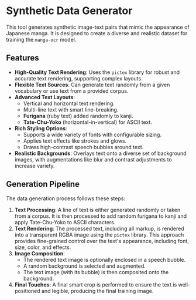 # Synthetic Data Generator

This tool generates synthetic image-text pairs that mimic the appearance of Japanese manga. It is designed to create a diverse and realistic dataset for training the `manga-ocr` model.

## Features

-   **High-Quality Text Rendering**: Uses the `pictex` library for robust and accurate text rendering, supporting complex layouts.
-   **Flexible Text Sources**: Can generate text randomly from a given vocabulary or use text from a provided corpus.
-   **Advanced Text Layouts**:
    -   Vertical and horizontal text rendering.
    -   Multi-line text with smart line-breaking.
    -   **Furigana** (ruby text) added randomly to kanji.
    -   **Tate-Chu-Yoko** (horizontal-in-vertical) for ASCII text.
-   **Rich Styling Options**:
    -   Supports a wide variety of fonts with configurable sizing.
    -   Applies text effects like strokes and glows.
    -   Draws high-contrast speech bubbles around text.
-   **Realistic Backgrounds**: Overlays text onto a diverse set of background images, with augmentations like blur and contrast adjustments to increase variety.

## Generation Pipeline

The data generation process follows these steps:

1.  **Text Processing**: A line of text is either generated randomly or taken from a corpus. It is then processed to add random furigana to kanji and apply Tate-Chu-Yoko to ASCII characters.
2.  **Text Rendering**: The processed text, including all markup, is rendered into a transparent RGBA image using the `pictex` library. This approach provides fine-grained control over the text's appearance, including font, size, color, and effects.
3.  **Image Composition**:
    -   The rendered text image is optionally enclosed in a speech bubble.
    -   A random background is selected and augmented.
    -   The text image (with its bubble) is then composited onto the background.
4.  **Final Touches**: A final smart crop is performed to ensure the text is well-positioned and legible, producing the final training image.
